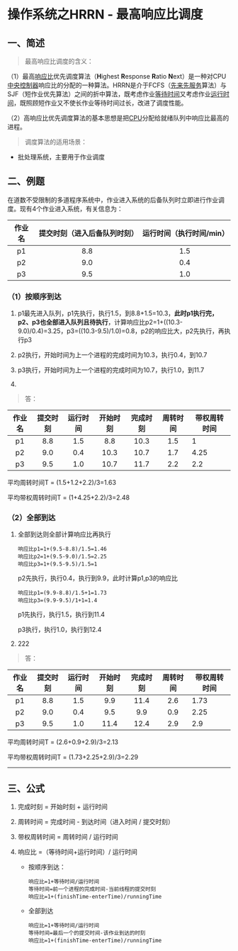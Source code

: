 # 操作系统之HRRN - 最高响应比调度

## 一、简述

> 最高响应比调度的含义：

（1）最高[响应比](https://baike.baidu.com/item/响应比/1565075?fromModule=lemma_inlink)优先调度算法（**H**ighest **R**esponse **R**atio **N**ext）是一种对CPU[中央控制器](https://baike.baidu.com/item/中央控制器/4851471?fromModule=lemma_inlink)响应比的分配的一种算法。HRRN是介于FCFS（[先来先服务](https://baike.baidu.com/item/先来先服务/11056504?fromModule=lemma_inlink)算法）与SJF（短作业优先算法）之间的折中算法，既考虑作业[等待时间](https://baike.baidu.com/item/等待时间/16598254?fromModule=lemma_inlink)又考虑作业[运行时间](https://baike.baidu.com/item/运行时间/5215646?fromModule=lemma_inlink)，既照顾短作业又不使长作业等待时间过长，改进了调度性能。

（2）高响应比优先调度算法的基本思想是把[CPU](https://baike.baidu.com/item/CPU/120556?fromModule=lemma_inlink)分配给就绪队列中响应比最高的进程。



> 调度算法的适用场景：

- 批处理系统，主要用于作业调度



## 二、例题

​	在道数不受限制的多道程序系统中，作业进入系统的后备队列时立即进行作业调度。现有4个作业进入系统，有关信息为：

| 作业名 | 提交时刻（进入后备队列时刻） | 运行时间（执行时间/min） |
| :----: | :--------------------------: | :----------------------: |
|   p1   |             8.8              |           1.5            |
|   p2   |             9.0              |           0.4            |
|   p3   |             9.5              |           1.0            |

### （1）按顺序到达

1. p1最先进入队列，p1先执行，执行1.5，到8.8+1.5=10.3，**此时p1执行完，p2、p3也全部进入队列且待执行**，计算响应比p2=1+((10.3-9.0)/0.4)=3.25，p3=((10.3-9.5)/1.0)=0.8，p2的响应比大，p2先执行，再执行p3
2. p2执行，开始时间为上一个进程的完成时间为10.3，执行0.4，到10.7
3. p3执行，开始时间为上一个进程的完成时间为10.7，执行1.0，到11.7

1. 

>  答：

| 作业名 | 提交时刻 | 运行时间 | 开始时刻 | 完成时刻 | 周转时间 | 带权周转时间 |
| :----: | :------: | :------: | :------: | :------: | :------: | ------------ |
|   p1   |   8.8    |   1.5    |   8.8    |   10.3   |   1.5    | 1            |
|   p2   |   9.0    |   0.4    |   10.3   |   10.7   |   1.7    | 4.25         |
|   p3   |   9.5    |   1.0    |   10.7   |   11.7   |   2.2    | 2.2          |

平均周转时间T = (1.5+1.2+2.2)/3=1.63

平均带权周转时间T = (1+4.25+2.2)/3=2.48



### （2）全部到达

1. 全部到达则全部计算响应比再执行

   ```
   响应比p1=1+(9.5-8.8)/1.5=1.46
   响应比p2=1+(9.5-9.0)/1.5=2.25
   响应比p3=1+(9.5-9.5)/1.5=1
   ```

   p2先执行，执行0.4，执行到9.9，此时计算p1,p3的响应比

   ```
   响应比p1=(9.9-8.8)/1.5+1=1.73
   响应比p3=(9.9-9.5)/1+1=1.4
   ```

   p1先执行，执行1.5，执行到11.4

   p3执行，执行1.0，执行到12.4

2. 222



>  答：

| 作业名 | 提交时刻 | 运行时间 | 开始时刻 | 完成时刻 | 周转时间 | 带权周转时间 |
| :----: | :------: | :------: | :------: | :------: | :------: | ------------ |
|   p1   |   8.8    |   1.5    |   9.9    |   11.4   |   2.6    | 1.73         |
|   p2   |   9.0    |   0.4    |   9.5    |   9.9    |   0.9    | 2.25         |
|   p3   |   9.5    |   1.0    |   11.4   |   12.4   |   2.9    | 2.9          |

平均周转时间T = (2.6+0.9+2.9)/3=2.13

平均带权周转时间T = (1.73+2.25+2.9)/3=2.29



---

## 三、公式

1. 完成时刻 = 开始时刻 + 运行时间

2. 周转时间 = 完成时间 - 到达时间（进入时间 / 提交时刻）

3. 带权周转时间 = 周转时间 / 运行时间

4. 响应比 =（等待时间+运行时间）/ 运行时间

   - 按顺序到达：

     ```
     响应比=1+等待时间/运行时间
     等待时间=前一个进程的完成时间-当前线程的提交时刻
     响应比=1+(finishTime-enterTime)/runningTime
     ```

   - 全部到达

     ```
     响应比=1+等待时间/运行时间
     等待时间=最后一个的提交时间-该作业到达的时刻
     响应比=1+(finishTime-enterTime)/runningTime
     ```

     

   